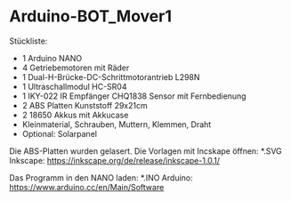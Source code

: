 # Arduino-BOT_Mover1

Stückliste:

- 1 Arduino NANO
- 4 Getriebemotoren mit Räder
- 1 Dual-H-Brücke-DC-Schrittmotorantrieb L298N
- 1 Ultraschallmodul HC-SR04 
- 1 IKY-022 IR Empfänger CHQ1838 Sensor mit Fernbedienung
- 2 ABS Platten Kunststoff 29x21cm
- 2 18650 Akkus mit Akkucase
- Kleinmaterial, Schrauben, Muttern, Klemmen, Draht
- Optional: Solarpanel

Die ABS-Platten wurden gelasert. Die Vorlagen mit Incskape öffnen:
*.SVG Inkscape: https://inkscape.org/de/release/inkscape-1.0.1/ 

Das Programm in den NANO laden:
*.INO Arduino: https://www.arduino.cc/en/Main/Software
